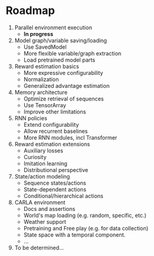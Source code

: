 # Roadmap

1. Parallel environment execution
    - **In progress**
2. Model graph/variable saving/loading
    - Use SavedModel
    - More flexible variable/graph extraction
    - Load pretrained model parts
3. Reward estimation basics
    - More expressive configurability
    - Normalization
    - Generalized advantage estimation
4. Memory architecture
    - Optimize retrieval of sequences
    - Use TensorArray
    - Improve other limitations
5. RNN policies
    - Extend configurability
    - Allow recurrent baselines
    - More RNN modules, incl Transformer
6. Reward estimation extensions
    - Auxiliary losses
    - Curiosity
    - Imitation learning
    - Distributional perspective
7. State/action modeling
    - Sequence states/actions
    - State-dependent actions
    - Conditional/hierarchical actions
8. CARLA environment
    - Docs and assertions 
    - World's map loading (e.g. random, specific, etc.)
    - Weather support
    - Pretraining and Free play (e.g. for data collection)
    - State space with a temporal component.
    - ...
9. To be determined...
